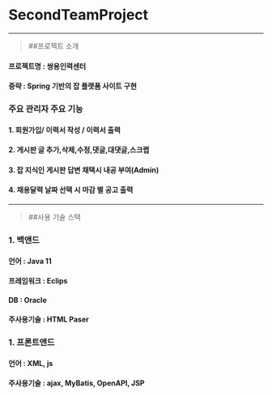 # SecondTeamProject

------------
> ##프로젝트 소개
#### 프로젝트명 : 쌍용인력센터
#### 중략 : Spring 기반의 잡 플랫폼 사이트 구현

### 주요 관리자 주요 기능
#### 1. 회원가입/ 이력서 작성 / 이력서 출력
#### 2. 게시판 글 추가,삭제,수정,댓글,대댓글,스크랩
#### 3. 잡 지식인 게시판 답변 채택시 내공 부여(Admin)
#### 4. 채용달력 날짜 선택 시 마감 별 공고 출력 



------------
> ##사용 기술 스택
### 1. 백앤드 
#### 언어 : Java 11
#### 프레임워크 : Eclips
#### DB : Oracle
#### 주사용기술 : HTML Paser

### 1. 프론트앤드
#### 언어 : XML, js
#### 주사용기술 : ajax, MyBatis, OpenAPI, JSP
